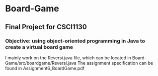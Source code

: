 # Board-Game
## Final Project for CSCI1130 
### Objective: using object-oriented programming in Java to create a virtual board game
I mainly work on the Reversi.java file, which can be located in Board-Game/src/boardgame/Reversi.java
The assignment specification can be found in Assignment6_BoardGame.pdf
